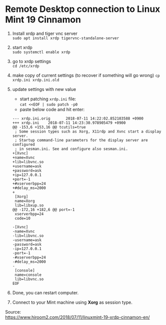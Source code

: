 # Remote Desktop connection to Linux Mint 19 Cinnamon

1. Install xrdp and tiger vnc server  
    `sudo apt install xrdp tigervnc-standalone-server`

2. start xrdp  
    `sudo systemctl enable xrdp`

3. go to xrdp settings  
    `cd /etc/xrdp`

4. make copy of current settings (to recover if something will go wrong)
    `cp xrdp.ini xrdp.ini.old`

5. update settings with new value  
    * start patching `xrdp.ini` file:  
        `cat <<EOF | sudo patch -p0`
    * paste below code and hit enter:
    ```
    --- xrdp.ini.orig       2018-07-11 14:22:02.852103588 +0900
    +++ xrdp.ini    2018-07-11 14:23:30.978905479 +0900
    @@ -153,6 +153,16 @@ tcutils=true
     ; Some session types such as Xorg, X11rdp and Xvnc start a display server.
     ; Startup command-line parameters for the display server are configured
     ; in sesman.ini. See and configure also sesman.ini.
    +[Xvnc]
    +name=Xvnc
    +lib=libvnc.so
    +username=ask
    +password=ask
    +ip=127.0.0.1
    +port=-1
    +#xserverbpp=24
    +#delay_ms=2000
    +
     [Xorg]
     name=Xorg
     lib=libxup.so
    @@ -172,16 +182,6 @@ port=-1
     xserverbpp=24
     code=10

    -[Xvnc]
    -name=Xvnc
    -lib=libvnc.so
    -username=ask
    -password=ask
    -ip=127.0.0.1
    -port=-1
    -#xserverbpp=24
    -#delay_ms=2000
    -
     [console]
     name=console
     lib=libvnc.so
    EOF
    ```

6. Done, you can restart computer.
7. Connect to your Mint machine using **Xorg** as session type.

Source:  
<https://www.hiroom2.com/2018/07/11/linuxmint-19-xrdp-cinnamon-en/>
    